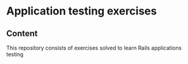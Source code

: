# Application testing exercises
## Content
This repository consists of exercises solved to learn Rails applications testing
